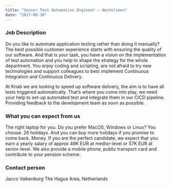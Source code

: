 ```yaml
---
title: "Senior Test Automation Engineer – Amstelveen"
date: "2017-08-10"
---
```


### Job Description

Do you like to automate application testing rather than doing it manually?
The best possible customer experience starts with ensuring the quality of our software. And that is your task,  you have a vision on the implementation of test automation and you help to shape the strategy for the whole department. You enjoy coding and scripting, are not afraid to try new technologies and support colleagues to best implement Continuous Integration and Continuous Delivery.

At Knab we are looking to speed up software delivery, the aim is to have all tests triggered automatically. That’s where you come into play, we need your help to set-up automated test and integrate them in our CICD pipeline. Providing feedback to the development team as soon as possible.

### What you can expect from us

The right laptop for you. Do you prefer MacOS, Windows or Linux? You choose.
26 holidays. And you can buy more holidays if you promise to come back.
Money. If you are the perfect candidate, we expect that you earn a yearly salary of approx 49K EUR at medior-level or 57K EUR at senior-level. We also provide a mobile phone, public transport card and contribute to your pension scheme.

### Contact person

Jacco Valkenburg
The Hague Area, Netherlands